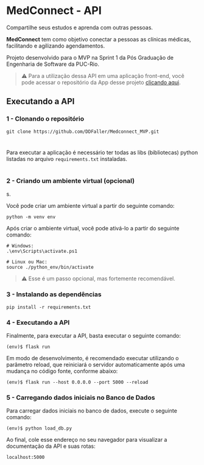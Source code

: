 

# MedConnect - API

Compartilhe seus estudos e aprenda com outras pessoas.

**MedConnect** tem como objetivo conectar a pessoas as clínicas médicas, facilitando e agilizando agendamentos.

Projeto desenvolvido para o MVP na Sprint 1 da Pós Graduação de Engenharia de Software da PUC-Rio.

> ⚠️ Para a utilização dessa API em uma aplicação front-end, você pode acessar o repositório da App desse projeto [clicando aqui](https://github.com/DDFaller/MedConnect_MVP).

## Executando a API


### 1 - Clonando o repositório

```
git clone https://github.com/DDFaller/Medconnect_MVP.git
```

#

Para executar a aplicação é necessário ter todas as libs (bibliotecas) python listadas no arquivo `requirements.txt` instaladas. 

#

### 2 - Criando um ambiente virtual (opcional)
s.

Você pode criar um  ambiente virtual a partir do seguinte comando:

```
python -m venv env
```

Após criar o ambiente virtual, você pode ativá-lo a partir do seguinte comando:

```
# Windows:
.\env\Scripts\activate.ps1

# Linux ou Mac:
source ./python_env/bin/activate
```

> ⚠️ Esse é um passo opcional, mas fortemente recomendável.

### 3 - Instalando as dependências


```
pip install -r requirements.txt
```
### 4 - Executando a API
Finalmente, para executar a API, basta executar o seguinte comando:

```
(env)$ flask run 
```

Em modo de desenvolvimento, é recomendado executar utilizando o parâmetro reload, que reiniciará o servidor automaticamente após uma mudança no código fonte, conforme abaixo:

```
(env)$ flask run --host 0.0.0.0 --port 5000 --reload
```

### 5 - Carregando dados iniciais no Banco de Dados
Para carregar dados iniciais no banco de dados, execute o seguinte comando:

```
(env)$ python load_db.py
```

Ao final, cole esse endereço no seu navegador para visualizar a documentação da API e suas rotas:

```
localhost:5000
```


